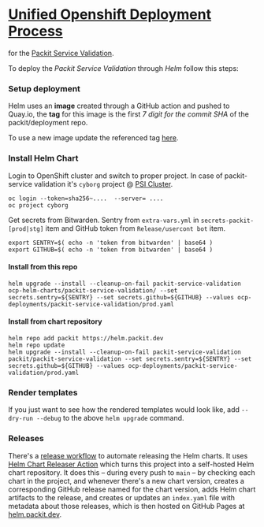 # [Unified Openshift Deployment Process](https://docs.google.com/presentation/d/1MlLuuawzxJg6U15zbPby6JAtNNEWZAhfGEWNcpYSWeo)

for the [Packit Service Validation](https://github.com/packit/deployment/tree/main/cron-jobs/packit-service-validation).

To deploy the *Packit Service Validation* through *Helm* follow this steps:

### Setup deployment

Helm uses an **image** created through a GitHub action and pushed to Quay.io,
the **tag** for this image is the first *7 digit for the commit SHA* of the packit/deployment repo.

To use a new image update the referenced tag
[here](https://github.com/packit/udp/blob/main/ocp-deployments/packit-service-validation-prod.yaml#L18).

### Install Helm Chart

Login to OpenShift cluster and switch to proper project. In case of packit-service validation
it's `cyborg` project @ [PSI Cluster](https://ocp4.psi.redhat.com).

    oc login --token=sha256~....  --server= ....
    oc project cyborg

Get secrets from Bitwarden.
Sentry from `extra-vars.yml` in `secrets-packit-[prod|stg]` item and
GitHub token from `Release/usercont bot` item.

    export SENTRY=$( echo -n 'token from bitwarden' | base64 )
    export GITHUB=$( echo -n 'token from bitwarden' | base64 )

#### Install from this repo

    helm upgrade --install --cleanup-on-fail packit-service-validation ocp-helm-charts/packit-service-validation/ --set secrets.sentry=${SENTRY} --set secrets.github=${GITHUB} --values ocp-deployments/packit-service-validation/prod.yaml

#### Install from chart repository

    helm repo add packit https://helm.packit.dev
    helm repo update
    helm upgrade --install --cleanup-on-fail packit-service-validation packit/packit-service-validation --set secrets.sentry=${SENTRY} --set secrets.github=${GITHUB} --values ocp-deployments/packit-service-validation/prod.yaml

### Render templates

If you just want to see how the rendered templates would look like,
add `--dry-run --debug` to the above `helm upgrade` command.

### Releases
There's a [release workflow](https://github.com/packit/udp/blob/main/.github/workflows/release.yml)
to automate releasing the Helm charts. It uses
[Helm Chart Releaser Action](https://github.com/marketplace/actions/helm-chart-releaser)
which turns this project into a self-hosted Helm chart repository.
It does this – during every push to `main` – by checking each chart in the project,
and whenever there's a new chart version, creates a corresponding GitHub release
named for the chart version, adds Helm chart artifacts to the release,
and creates or updates an `index.yaml` file with metadata about those releases,
which is then hosted on GitHub Pages at [helm.packit.dev](https://helm.packit.dev).
